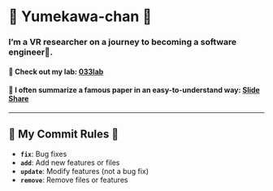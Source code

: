 # 🌸 Yumekawa-chan 🌸

### I’m a VR researcher on a journey to becoming a software engineer🚀.

#### 🦄 Check out my lab: [033lab](https://033lab.org)

#### 📜 I often summarize a famous paper in an easy-to-understand way: [Slide Share](https://www.slideshare.net/MikihiroSuzuki1/)

---

##  🌈 My Commit Rules 🌈

- **`fix`**: Bug fixes  
- **`add`**: Add new features or files  
- **`update`**: Modify features (not a bug fix)  
- **`remove`**: Remove files or features  
